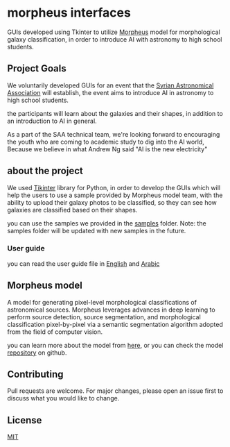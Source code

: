 # morpheus interfaces
GUIs developed using Tkinter to utilize [Morpheus](https://morpheus-project.github.io/morpheus/) model for morphological galaxy classification, in order to introduce AI with astronomy to high school students.

## Project Goals
We voluntarily developed GUIs for an event that the [Syrian Astronomical Association](https://www.facebook.com/SAA.YIP) will establish, the event aims to introduce AI in astronomy to high school students.

the participants will learn about the galaxies and their shapes, in addition to an introduction to AI in general.

As a part of the SAA technical team, we're looking forward to encouraging the youth who are coming to academic study to dig into the AI world, Because we believe in what Andrew Ng said "AI is the new electricity"

## about the project
We used [Tikinter](https://docs.python.org/3/library/tk.html) library for Python, in order to develop the GUIs which will help the users to use a sample provided by Morpheus model team, with the ability to upload their galaxy photos to be classified, so they can see how galaxies are classified based on their shapes.

you can use the samples we provided in the [samples](https://github.com/DanialAlyousef/morpheus_interfaces/tree/5ff1b13c7e20ab39d88282e48872f413f7a66baf/samples) folder.
Note: the samples folder will be updated with new samples in the future.

### User guide
you can read the user guide file in [English](https://github.com/DanialAlyousef/morpheus_interfaces/blob/main/SSA_Morpheus_User_Guide.pdf) and [Arabic](https://github.com/DanialAlyousef/morpheus_interfaces/blob/main/SSA_Morpheus_User_Guide_AR.pdf)

## Morpheus model
A model for generating pixel-level morphological classifications of astronomical sources.
Morpheus leverages advances in deep learning to perform source detection, source segmentation, and morphological classification pixel-by-pixel via a semantic segmentation algorithm adopted from the field of computer vision.

you can learn more about the model from [here](https://morpheus-project.github.io/morpheus/), or you can check the model [repository](https://github.com/morpheus-project/morpheus) on github.

## Contributing

Pull requests are welcome. For major changes, please open an issue first
to discuss what you would like to change.

## License

[MIT](https://choosealicense.com/licenses/mit/)
